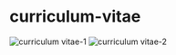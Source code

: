 # curriculum-vitae
![curriculum vitae-1](https://user-images.githubusercontent.com/27078712/40948443-cbfee60c-6868-11e8-8d15-d583177b740f.jpg)
![curriculum vitae-2](https://user-images.githubusercontent.com/27078712/40948446-cfbaf326-6868-11e8-92aa-1e3bdf4d5f0e.jpg)

